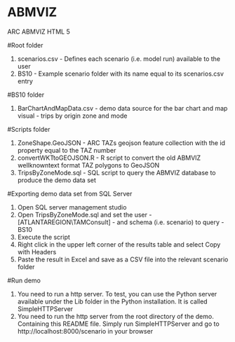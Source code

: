 # ABMVIZ
ARC ABMVIZ HTML 5

#Root folder
1. scenarios.csv - Defines each scenario (i.e. model run) available to the user
2. BS10 - Example scenario folder with its name equal to its scenarios.csv entry

#BS10 folder
1. BarChartAndMapData.csv - demo data source for the bar chart and map visual - trips by origin zone and mode

#Scripts folder
1. ZoneShape.GeoJSON - ARC TAZs geojson feature collection with the id property equal to the TAZ number
2. convertWKTtoGEOJSON.R - R script to convert the old ABMVIZ wellknowntext format TAZ polygons to GeoJSON
3. TripsByZoneMode.sql - SQL script to query the ABMVIZ database to produce the demo data set

#Exporting demo data set from SQL Server
1. Open SQL server management studio
2. Open TripsByZoneMode.sql and set the user - [ATLANTAREGION\TAMConsult] - and schema (i.e. scenario) to query - BS10
3. Execute the script
4. Right click in the upper left corner of the results table and select Copy with Headers
5. Paste the result in Excel and save as a CSV file into the relevant scenario folder

#Run demo
1. You need to run a http server. To test, you can use the Python server available under the Lib folder in the Python installation. It is called SimpleHTTPServer
2. You need to run the http server from the root directory of the demo. Containing this README file. Simply run SimpleHTTPServer and go to http://localhost:8000/scenario in your browser 